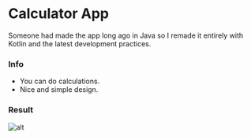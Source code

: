 # Calculator App

Someone had made the app long ago in Java so I remade it entirely with Kotlin and the latest
development practices.

### Info

* You can do calculations.
* Nice and simple design.

### Result

![alt](https://i.imgur.com/71nrQiU.gif)
